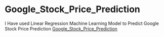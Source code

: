 # Google_Stock_Price_Prediction
I Have used Linear Regression Machine Learning Model to Predict Google Stock Price Prediction 
[Google_Stock_Price_Prediction](https://colab.research.google.com/drive/1VLHa3H1n-JRYf7VIBpOelCEZmyR3bZFt)
